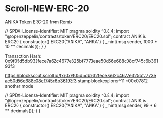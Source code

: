 # Scroll-NEW-ERC-20
ANIKA Token ERC-20 from Remix 

// SPDX-License-Identifier: MIT
pragma solidity ^0.8.4;
import "@openzeppelin/contracts/token/ERC20/ERC20.sol";
contract ANIK is ERC20 {
    constructor() ERC20("ANIKA", "ANKA") {
        _mint(msg.sender, 1000 * 10 ** decimals());
    }
}


Transaction Hash:
0x9f05d5db932fece7a62c4677e325bf7773eae50d56e688c08cf745c6b36193f3

https://blockscout.scroll.io/tx/0x9f05d5db932fece7a62c4677e325bf7773eae50d56e688c08cf745c6b36193f3
stamp blockexplorer^11
*00x07812
another mode

// SPDX-License-Identifier: MIT pragma solidity ^0.8.4; import "@openzeppelin/contracts/token/ERC20/ERC20.sol"; contract ANIK is ERC20 { constructor() ERC20("ANIKA", "ANKA") { _mint(msg.sender, 99 * 6 ** decimals()); } }
